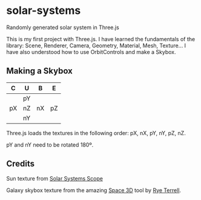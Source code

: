 # solar-systems
Randomly generated solar system in Three.js

This is my first project with Three.js. I have learned the fundamentals of the library: Scene, Renderer, Camera, Geometry, Material, Mesh, Texture... I have also understood how to use OrbitControls and make a Skybox.

## Making a Skybox
| C  | U  | B  | E  |
|----|----|----|----|
|    | pY |    |    |
| pX | nZ | nX | pZ |
|    | nY |    |    |

Three.js loads the textures in the following order: pX, nX, pY, nY, pZ, nZ.

pY and nY need to be rotated 180º.

## Credits
Sun texture from [Solar Systems Scope](https://www.solarsystemscope.com/textures/)

Galaxy skybox texture from the amazing [Space 3D](http://wwwtyro.github.io/space-3d) tool by [Rye Terrell](https://github.com/wwwtyro).

